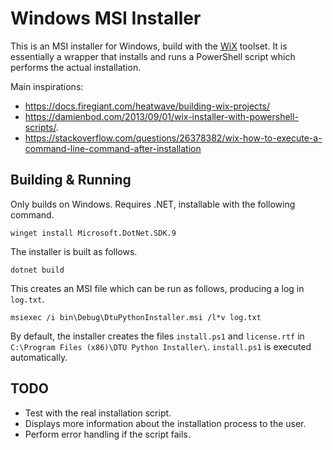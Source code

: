 # Windows MSI Installer

This is an MSI installer for Windows, build with the
[WiX](https://www.firegiant.com/wixtoolset/) toolset. It is essentially a
wrapper that installs and runs a PowerShell script which performs the actual
installation.

Main inspirations:

- <https://docs.firegiant.com/heatwave/building-wix-projects/>
- <https://damienbod.com/2013/09/01/wix-installer-with-powershell-scripts/>.
- <https://stackoverflow.com/questions/26378382/wix-how-to-execute-a-command-line-command-after-installation>

## Building & Running

Only builds on Windows. Requires .NET, installable with the following command.

```
winget install Microsoft.DotNet.SDK.9
```

The installer is built as follows.

```
dotnet build
```

This creates an MSI file which can be run as follows, producing a log in
`log.txt`.

```
msiexec /i bin\Debug\DtuPythonInstaller.msi /l*v log.txt
```

By default, the installer creates the files `install.ps1` and `license.rtf` in
`C:\Program Files (x86)\DTU Python Installer\`. `install.ps1` is executed
automatically.

## TODO

- Test with the real installation script.
- Displays more information about the installation process to the user.
- Perform error handling if the script fails.

